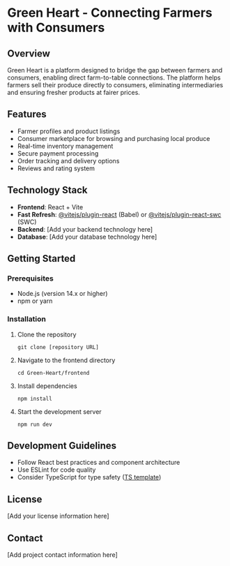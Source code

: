 # Green Heart - Connecting Farmers with Consumers

## Overview
Green Heart is a platform designed to bridge the gap between farmers and consumers, enabling direct farm-to-table connections. The platform helps farmers sell their produce directly to consumers, eliminating intermediaries and ensuring fresher products at fairer prices.

## Features
- Farmer profiles and product listings
- Consumer marketplace for browsing and purchasing local produce
- Real-time inventory management
- Secure payment processing
- Order tracking and delivery options
- Reviews and rating system

## Technology Stack
- **Frontend**: React + Vite
- **Fast Refresh**: [@vitejs/plugin-react](https://github.com/vitejs/vite-plugin-react/blob/main/packages/plugin-react/README.md) (Babel) or [@vitejs/plugin-react-swc](https://github.com/vitejs/vite-plugin-react-swc) (SWC)
- **Backend**: [Add your backend technology here]
- **Database**: [Add your database technology here]

## Getting Started

### Prerequisites
- Node.js (version 14.x or higher)
- npm or yarn

### Installation
1. Clone the repository
    ```
    git clone [repository URL]
    ```
2. Navigate to the frontend directory
    ```
    cd Green-Heart/frontend
    ```
3. Install dependencies
    ```
    npm install
    ```
4. Start the development server
    ```
    npm run dev
    ```

## Development Guidelines
- Follow React best practices and component architecture
- Use ESLint for code quality
- Consider TypeScript for type safety ([TS template](https://github.com/vitejs/vite/tree/main/packages/create-vite/template-react-ts))

## License
[Add your license information here]

## Contact
[Add project contact information here]
